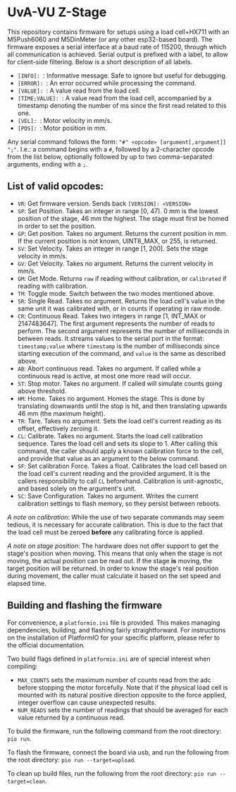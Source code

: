 # UvA-VU Z-Stage
This repository contains firmware for setups using a load cell+HX711 with an M5Push6060 and M5DinMeter (or any other esp32-based board).
The firmware exposes a serial interface at a baud rate of 115200, through which all communication is achieved.
Serial output is prefixed with a label, to allow for client-side filtering. Below is a short description of all labels.
- ```[INFO]: ```: Informative message. Safe to ignore but useful for debugging.
- ```[ERROR]: ```: An error occurred while processing the command.
- ```[VALUE]: ```: A value read from the load cell.
- ```[TIME;VALUE]: ```: A value read from the load cell, accompanied by a timestamp denoting the number of ms since the first read related to this one.
- ```[VEL]: ```: Motor velocity in mm/s.
- ```[POS]: ```: Motor position in mm.

Any serial command follows the form: 
```"#" <opcode> [argument[,argument]] ";"```. I.e.: a command begins with a ```#```, followed by a 2-character opcode from the list below, optionally followed by up to two comma-separated arguments, ending with a ```;```.

## List of valid opcodes:
 - ```VR```: Get firmware version. Sends back ```[VERSION]: <VERSION>```
 - ```SP```: Set Position. Takes an integer in range [0, 47). 0 mm is the lowest position of the stage, 46 mm the highest. The stage must first be homed in order to set the position.
 - ```GP```: Get position. Takes no argument. Returns the current position in mm. If the current position is not known, UINT8_MAX, or 255, is returned.
 - ```SV```: Set Velocity. Takes an integer in range [1, 200]. Sets the stage velocity in mm/s.
 - ```GV```: Get Velocity. Takes no argument. Returns the current velocity in mm/s.
 - ```GM```: Get Mode. Returns ```raw``` if reading without calibration, or ```calibrated``` if reading with calibration.
 - ```TM```: Toggle mode. Switch between the two modes mentioned above.
 - ```SR```: Single Read. Takes no argument. Returns the load cell's value in the same unit it was calibrated with, or in counts if operating in raw mode.
 - ```CR```: Continuous Read. Takes two integers in range [1, INT_MAX or 2147483647]. The first argument represents the number of reads to perform. The second argument represents the number of milliseconds in between reads. It streams values to the serial port in the format: ```timestamp;value``` where ```timestamp``` is the number of milliseconds since starting execution of the command, and ```value``` is the same as described above.
 - ```AB```: Abort continuous read. Takes no argument. If called while a continuous read is active, at most one more read will occur.
 - ```ST```: Stop motor. Takes no argument. If called will simulate counts going above threshold.
 - ```HM```: Home. Takes no argument. Homes the stage. This is done by translating downwards until the stop is hit, and then translating upwards 46 mm (the maximum height).
 - ```TR```: Tare. Takes no argument. Sets the load cell's current reading as its offset, effectively zeroing it.
 - ```CL```: Calibrate. Takes no argument. Starts the load cell calibration sequence. Tares the load cell and sets its slope to 1. After calling this command, the caller should apply a known calibration force to the cell, and provide that value as an argument to the below command.
 - ```SF```: Set calibration Force. Takes a float. Calibrates the load cell based on the load cell's current reading and the provided argument. It is the callers responsibility to call ```CL``` beforehand. Calibration is unit-agnostic, and based solely on the argument's unit.
 - ```SC```: Save Configuration. Takes no argument. Writes the current calibration settings to flash memory, so they persist between reboots.

*A note on calibration*: While the use of two separate commands may seem tedious, it is necessary for accurate calibration. This is due to the fact that the load cell must be zeroed **before** any calibrating force is applied.

*A note on stage position*: The hardware does not offer support to get the stage's position when moving. This means that only when the stage is not moving, the actual position can be read out. If the stage **is** moving, the target position will be returned. In order to know the stage's real position during movement, the caller must calculate it based on the set speed and elapsed time.

## Building and flashing the firmware
For convenience, a ```platformio.ini``` file is provided. This makes managing dependencies, building, and flashing fairly straightforward. For instructions on the installation of PlatformIO for your specific platform, please refer to the official documentation.

Two build flags defined in ```platformio.ini``` are of special interest when compiling:
- ```MAX_COUNTS``` sets the maximum number of counts read from the adc before stopping the motor forcefully. Note that if the physical load cell is mounted with its natural positive direction opposite to the force applied, integer overflow can cause unexpected results.
- ```NUM_READS``` sets the number of readings that should be averaged for each value returned by a continuous read.

To build the firmware, run the following command from the root directory: ```pio run```.

To flash the firmware, connect the board via usb, and run the following from the root directory: ```pio run --target=upload```.

To clean up build files, run the following from the root directory: ```pio run --target=clean```.
